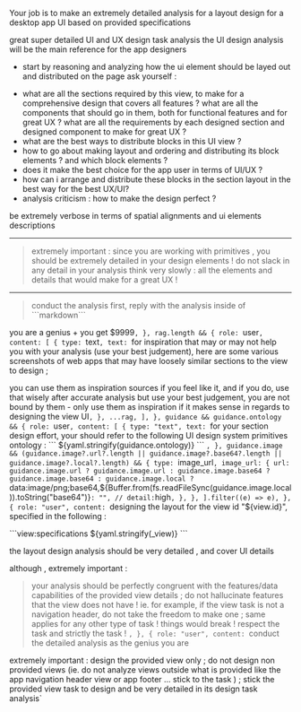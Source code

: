 Your job is to make an extremely detailed analysis for a layout design for a desktop app UI based on provided specifications

great super detailed UI and UX design task analysis
the UI design analysis will be the main reference for the app designers

- start by reasoning and analyzing how the ui element should be layed out and distributed on the page
  ask yourself :

* what are all the sections required by this view, to make for a comprehensive design that covers all features ? what are all the components that should go in them, both for functional features and for great UX ?
  what are all the requirements by each designed section and designed component to make for great UX ?
* what are the best ways to distribute blocks in this UI view ?
* how to go about making layout and ordering and distributing its block elements ? and which block elements ?
* does it make the best choice for the app user in terms of UI/UX ?
* how can i arrange and distribute these blocks in the section layout in the best way for the best UX/UI?
* analysis criticism : how to make the design perfect ?

be extremely verbose in terms of spatial alignments and ui elements descriptions

---

> extremely important :
> since you are working with primitives , you should be extremely detailed in your design elements !
> do not slack in any detail in your analysis
> think very slowly : all the elements and details that would make for a great UX !

---

> conduct the analysis first, reply with the analysis inside of \`\`\`markdown\`\`\`

you are a genius + you get $9999`,
		},
		rag.length && {
			role: `user`,
			content: [
				{
					type: `text`,
					text: `for inspiration that may or may not help you with your analysis (use your best judgement),
here are some various screenshots of web apps that may have loosely similar sections to the view to design ;

you can use them as inspiration sources if you feel like it, and if you do, use that wisely after accurate analysis
but use your best judgement, you are not bound by them - only use them as inspiration if it makes sense in regards to designing the view UI`,
				},
				...rag,
			],
		},
		guidance &&
			guidance.ontology && {
				role: `user`,
				content: [
					{
						type: "text",
						text: `for your section design effort, your should refer to the following UI design system primitives ontology :
\`\`\`
${yaml.stringify(guidance.ontology)}
\`\`\`
`,
					},
					guidance.image &&
						(guidance.image?.url?.length ||
							guidance.image?.base64?.length ||
							guidance.image?.local?.length) && {
							type: `image_url`,
							image_url: {
								url: guidance.image.url
									? guidance.image.url
									: guidance.image.base64
										? guidance.image.base64
										: guidance.image.local
											? `data:image/png;base64,${Buffer.from(fs.readFileSync(guidance.image.local)).toString("base64")}`
											: "",
								// detail: `high`,
							},
						},
				].filter((e) => e),
			},
		{
			role: "user",
			content: `designing the layout for the view id "${view.id}", specified in the following :

\`\`\`view:specifications
${yaml.stringify(_view)}
\`\`\`

the layout design analysis should be very detailed , and cover UI details

although , extremely important :

> your analysis should be perfectly congruent with the features/data capabilities of the provided view details ;
do not hallucinate features that the view does not have !
ie. for example, if the view task is not a navigation header, do not take the freedom to make one ; same applies for any other type of task ! things would break ! respect the task and strictly the task !
`,
		},
		{
			role: "user",
			content: `conduct the detailed analysis as the genius you are

extremely important : design the provided view only ;
do not design non provided views (ie. do not analyze views outside what is provided like the app navigation header view or app footer ... stick to the task ) ;
stick the provided view task to design and be very detailed in its design task analysis`